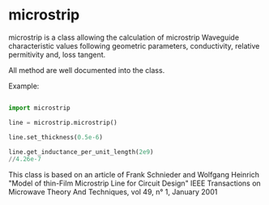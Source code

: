 microstrip
===

microstrip is a class allowing the calculation of microstrip Waveguide characteristic values following geometric parameters, conductivity, relative permitivity and, loss tangent.

All method are well documented into the class.


Example:

`````python

import microstrip

line = microstrip.microstrip()

line.set_thickness(0.5e-6)

line.get_inductance_per_unit_length(2e9)
//4.26e-7

`````


This class is based on an article of Frank Schnieder and Wolfgang Heinrich
"Model of thin-Film Microstrip Line for Circuit Design"
 IEEE Transactions on Microwave Theory And Techniques, vol 49, n° 1, January 2001

